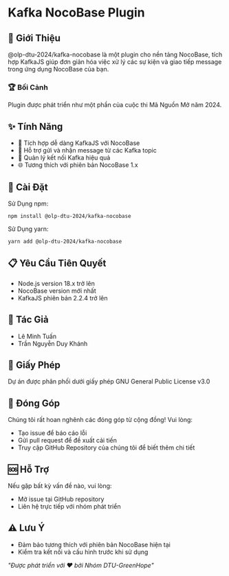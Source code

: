 # Kafka NocoBase Plugin
## 🌟 Giới Thiệu
@olp-dtu-2024/kafka-nocobase là một plugin cho nền tảng NocoBase, tích hợp KafkaJS giúp đơn giản hóa việc xử lý các sự kiện và giao tiếp message trong ứng dụng NocoBase của bạn.
### 🏆 Bối Cảnh
Plugin được phát triển như một phần của cuộc thi Mã Nguồn Mở năm 2024.

## ✨ Tính Năng
- 🔗 Tích hợp dễ dàng KafkaJS với NocoBase
- 📩 Hỗ trợ gửi và nhận message từ các Kafka topic
- 🔧 Quản lý kết nối Kafka hiệu quả
- 🌐 Tương thích với phiên bản NocoBase 1.x
## 🚀 Cài Đặt
Sử Dụng npm:

```
npm install @olp-dtu-2024/kafka-nocobase
```
Sử Dụng yarn:
```
yarn add @olp-dtu-2024/kafka-nocobase
```
## 📋 Yêu Cầu Tiên Quyết
- Node.js version 18.x trở lên
- NocoBase version mới nhất
- KafkaJS phiên bản 2.2.4 trở lên
## 👥 Tác Giả
- Lê Minh Tuấn
- Trần Nguyễn Duy Khánh
## 📄 Giấy Phép
Dự án được phân phối dưới giấy phép GNU General Public License v3.0
## 🤝 Đóng Góp
Chúng tôi rất hoan nghênh các đóng góp từ cộng đồng! Vui lòng:

- Tạo issue để báo cáo lỗi
- Gửi pull request để đề xuất cải tiến
- Truy cập GitHub Repository của chúng tôi để biết thêm chi tiết

## 🆘 Hỗ Trợ
Nếu gặp bất kỳ vấn đề nào, vui lòng:

- Mở issue tại GitHub repository
- Liên hệ trực tiếp với nhóm phát triển
## ⚠️ Lưu Ý
- Đảm bảo tương thích với phiên bản NocoBase hiện tại
- Kiểm tra kết nối và cấu hình trước khi sử dụng



*"Được phát triển với ❤️ bởi Nhóm DTU-GreenHope"*
